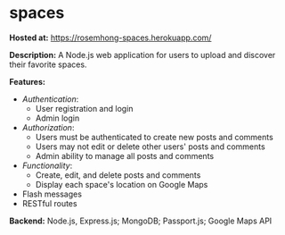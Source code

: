 # spaces

**Hosted at:** https://rosemhong-spaces.herokuapp.com/

**Description:** A Node.js web application for users to upload and discover their favorite spaces.

**Features:**
- *Authentication*:
  - User registration and login
  - Admin login
- *Authorization*:
  - Users must be authenticated to create new posts and comments
  - Users may not edit or delete other users' posts and comments
  - Admin ability to manage all posts and comments
- *Functionality*:
  - Create, edit, and delete posts and comments
  - Display each space's location on Google Maps
- Flash messages 
- RESTful routes

**Backend:** Node.js, Express.js; MongoDB; Passport.js; Google Maps API
